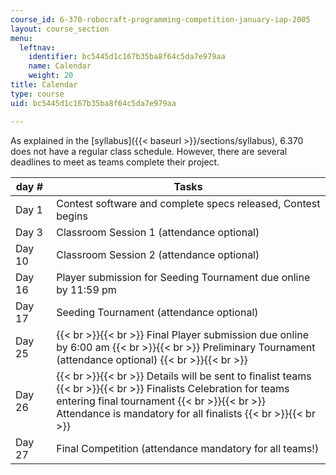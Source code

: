 ```yaml
---
course_id: 6-370-robocraft-programming-competition-january-iap-2005
layout: course_section
menu:
  leftnav:
    identifier: bc5445d1c167b35ba8f64c5da7e979aa
    name: Calendar
    weight: 20
title: Calendar
type: course
uid: bc5445d1c167b35ba8f64c5da7e979aa

---
```


As explained in the [syllabus]({{< baseurl >}}/sections/syllabus), 6.370 does not have a regular class schedule. However, there are several deadlines to meet as teams complete their project.

| day #  | Tasks |
| --- | --- |
| Day 1 | Contest software and complete specs released, Contest begins |
| Day 3 | Classroom Session 1 (attendance optional) |
| Day 10 | Classroom Session 2 (attendance optional) |
| Day 16 | Player submission for Seeding Tournament due online by 11:59 pm |
| Day 17 | Seeding Tournament (attendance optional) |
| Day 25 |  {{< br >}}{{< br >}} Final Player submission due online by 6:00 am {{< br >}}{{< br >}} Preliminary Tournament (attendance optional) {{< br >}}{{< br >}}  |
| Day 26 |  {{< br >}}{{< br >}} Details will be sent to finalist teams {{< br >}}{{< br >}} Finalists Celebration for teams entering final tournament {{< br >}}{{< br >}} Attendance is mandatory for all finalists {{< br >}}{{< br >}}  |
| Day 27 | Final Competition (attendance mandatory for all teams!)